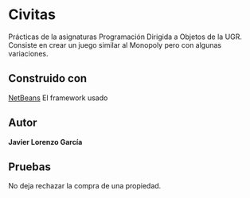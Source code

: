 # Civitas

Prácticas de la asignaturas Programación Dirigida a Objetos de la UGR. Consiste en crear un juego similar al Monopoly pero con algunas variaciones.

## Construido con

[NetBeans](https://netbeans.org/) El framework usado

## Autor

**Javier Lorenzo García**

## Pruebas

No deja rechazar la compra de una propiedad.
